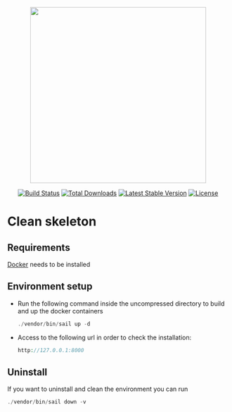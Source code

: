<p align="center"><a href="https://laravel.com" target="_blank"><img src="https://raw.githubusercontent.com/laravel/art/master/logo-lockup/5%20SVG/2%20CMYK/1%20Full%20Color/laravel-logolockup-cmyk-red.svg" width="400"></a></p>

<p align="center">
<a href="https://travis-ci.org/laravel/framework"><img src="https://travis-ci.org/laravel/framework.svg" alt="Build Status"></a>
<a href="https://packagist.org/packages/laravel/framework"><img src="https://img.shields.io/packagist/dt/laravel/framework" alt="Total Downloads"></a>
<a href="https://packagist.org/packages/laravel/framework"><img src="https://img.shields.io/packagist/v/laravel/framework" alt="Latest Stable Version"></a>
<a href="https://packagist.org/packages/laravel/framework"><img src="https://img.shields.io/packagist/l/laravel/framework" alt="License"></a>
</p>

# Clean skeleton

## **Requirements**

[Docker](https://docs.docker.com/get-docker/) needs to be installed

## **Environment setup**

- Run the following command inside the uncompressed directory to build and up the docker containers

    ```php
    ./vendor/bin/sail up -d
    ```

- Access to the following url in order to check the installation:

    ```php
    http://127.0.0.1:8000
    ```

## Uninstall
If you want to uninstall and clean the environment you can run

```php
./vendor/bin/sail down -v
```
